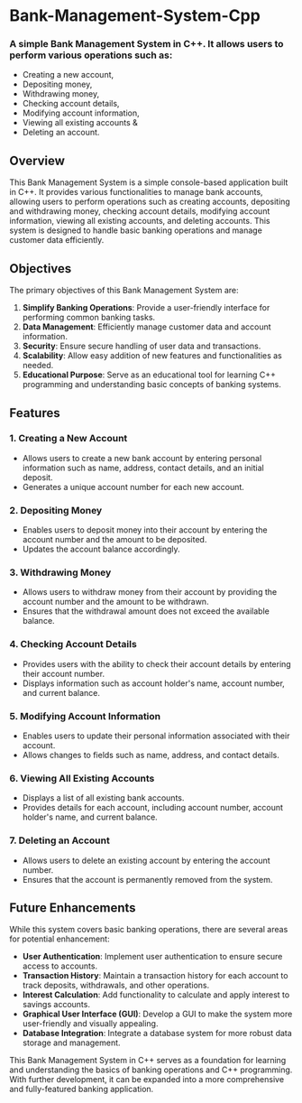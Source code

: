# Bank-Management-System-Cpp

### A simple Bank Management System in C++. It allows users to perform various operations such as:
-  Creating a new account,
-  Depositing money,
-  Withdrawing money,
-  Checking account details,
-  Modifying account information,
-  Viewing all existing accounts &
-  Deleting an account.

## Overview

This Bank Management System is a simple console-based application built in C++. It provides various functionalities to manage bank accounts, allowing users to perform operations such as creating accounts, depositing and withdrawing money, checking account details, modifying account information, viewing all existing accounts, and deleting accounts. This system is designed to handle basic banking operations and manage customer data efficiently.

## Objectives

The primary objectives of this Bank Management System are:

1. **Simplify Banking Operations**: Provide a user-friendly interface for performing common banking tasks.
2. **Data Management**: Efficiently manage customer data and account information.
3. **Security**: Ensure secure handling of user data and transactions.
4. **Scalability**: Allow easy addition of new features and functionalities as needed.
5. **Educational Purpose**: Serve as an educational tool for learning C++ programming and understanding basic concepts of banking systems.

## Features

### 1. Creating a New Account
- Allows users to create a new bank account by entering personal information such as name, address, contact details, and an initial deposit.
- Generates a unique account number for each new account.

### 2. Depositing Money
- Enables users to deposit money into their account by entering the account number and the amount to be deposited.
- Updates the account balance accordingly.

### 3. Withdrawing Money
- Allows users to withdraw money from their account by providing the account number and the amount to be withdrawn.
- Ensures that the withdrawal amount does not exceed the available balance.

### 4. Checking Account Details
- Provides users with the ability to check their account details by entering their account number.
- Displays information such as account holder's name, account number, and current balance.

### 5. Modifying Account Information
- Enables users to update their personal information associated with their account.
- Allows changes to fields such as name, address, and contact details.

### 6. Viewing All Existing Accounts
- Displays a list of all existing bank accounts.
- Provides details for each account, including account number, account holder's name, and current balance.

### 7. Deleting an Account
- Allows users to delete an existing account by entering the account number.
- Ensures that the account is permanently removed from the system.

## Future Enhancements

While this system covers basic banking operations, there are several areas for potential enhancement:

- **User Authentication**: Implement user authentication to ensure secure access to accounts.
- **Transaction History**: Maintain a transaction history for each account to track deposits, withdrawals, and other operations.
- **Interest Calculation**: Add functionality to calculate and apply interest to savings accounts.
- **Graphical User Interface (GUI)**: Develop a GUI to make the system more user-friendly and visually appealing.
- **Database Integration**: Integrate a database system for more robust data storage and management.

This Bank Management System in C++ serves as a foundation for learning and understanding the basics of banking operations and C++ programming. With further development, it can be expanded into a more comprehensive and fully-featured banking application.
